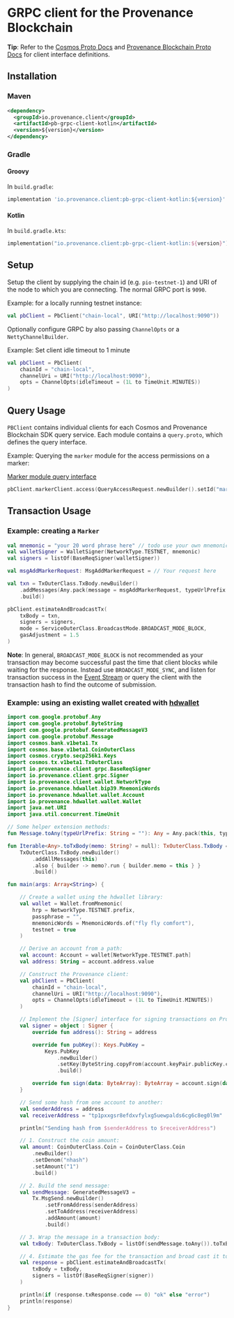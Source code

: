 # GRPC client for the Provenance Blockchain

**Tip**: Refer to the [Cosmos Proto Docs](https://docs.cosmos.network/master/core/proto-docs.html) and
[Provenance Blockchain Proto Docs](https://github.com/provenance-io/provenance/blob/main/docs/proto-docs.md) for
client interface definitions.

## Installation

### Maven

```xml
<dependency>
  <groupId>io.provenance.client</groupId>
  <artifactId>pb-grpc-client-kotlin</artifactId>
  <version>${version}</version>
</dependency>
```

### Gradle

#### Groovy

In `build.gradle`:

```groovy
implementation 'io.provenance.client:pb-grpc-client-kotlin:${version}'
```

#### Kotlin

In `build.gradle.kts`:

```kotlin
implementation("io.provenance.client:pb-grpc-client-kotlin:${version}")
```

## Setup

Setup the client by supplying the chain id (e.g. `pio-testnet-1`) and URI of the node to which you are connecting. The normal GRPC port is `9090`.

Example: for a locally running testnet instance:
```kotlin
val pbClient = PbClient("chain-local", URI("http://localhost:9090"))
```

Optionally configure GRPC by also passing `ChannelOpts` or a `NettyChannelBuilder`.

Example: Set client idle timeout to 1 minute
```kotlin
val pbClient = PbClient(
    chainId = "chain-local",
    channelUri = URI("http://localhost:9090"),
    opts = ChannelOpts(idleTimeout = (1L to TimeUnit.MINUTES))
)
```

## Query Usage

`PBClient` contains individual clients for each Cosmos and Provenance Blockchain SDK query service. Each module contains a `query.proto`, which 
defines the query interface.

Example: Querying the `marker` module for the access permissions on a marker:

[Marker module query interface](https://github.com/provenance-io/provenance/blob/main/proto/provenance/marker/v1/query.proto)

```kotlin
pbClient.markerClient.access(QueryAccessRequest.newBuilder().setId("marker address or denom here").build())
```

## Transaction Usage

### Example: creating a `Marker`

```kotlin
val mnemonic = "your 20 word phrase here" // todo use your own mnemonic
val walletSigner = WalletSigner(NetworkType.TESTNET, mnemonic)
val signers = listOf(BaseReqSigner(walletSigner))

val msgAddMarkerRequest: MsgAddMarkerRequest = // Your request here

val txn = TxOuterClass.TxBody.newBuilder()
    .addMessages(Any.pack(message = msgAddMarkerRequest, typeUrlPrefix = ""))
    .build()

pbClient.estimateAndBroadcastTx(
    txBody = txn,
    signers = signers,
    mode = ServiceOuterClass.BroadcastMode.BROADCAST_MODE_BLOCK,
    gasAdjustment = 1.5
)
```

**Note**: In general, `BROADCAST_MODE_BLOCK` is not recommended as your transaction may become successful past the time that 
client blocks while waiting for the response. Instead use `BROADCAST_MODE_SYNC`, and listen for transaction success
in the [Event Stream](https://github.com/provenance-io/event-stream) or query the client with the transaction hash to find the outcome of submission.

### Example: using an existing wallet created with [hdwallet](https://github.com/provenance-io/hdwallet/)

```kotlin
import com.google.protobuf.Any
import com.google.protobuf.ByteString
import com.google.protobuf.GeneratedMessageV3
import com.google.protobuf.Message
import cosmos.bank.v1beta1.Tx
import cosmos.base.v1beta1.CoinOuterClass
import cosmos.crypto.secp256k1.Keys
import cosmos.tx.v1beta1.TxOuterClass
import io.provenance.client.grpc.BaseReqSigner
import io.provenance.client.grpc.Signer
import io.provenance.client.wallet.NetworkType
import io.provenance.hdwallet.bip39.MnemonicWords
import io.provenance.hdwallet.wallet.Account
import io.provenance.hdwallet.wallet.Wallet
import java.net.URI
import java.util.concurrent.TimeUnit

// Some helper extension methods:
fun Message.toAny(typeUrlPrefix: String = ""): Any = Any.pack(this, typeUrlPrefix)

fun Iterable<Any>.toTxBody(memo: String? = null): TxOuterClass.TxBody =
    TxOuterClass.TxBody.newBuilder()
        .addAllMessages(this)
        .also { builder -> memo?.run { builder.memo = this } }
        .build()

fun main(args: Array<String>) {

    // Create a wallet using the hdwallet library:
    val wallet = Wallet.fromMnemonic(
        hrp = NetworkType.TESTNET.prefix,
        passphrase = "",
        mnemonicWords = MnemonicWords.of("fly fly comfort"),
        testnet = true
    )

    // Derive an account from a path:
    val account: Account = wallet[NetworkType.TESTNET.path]
    val address: String = account.address.value

    // Construct the Provenance client:
    val pbClient = PbClient(
        chainId = "chain-local",
        channelUri = URI("http://localhost:9090"),
        opts = ChannelOpts(idleTimeout = (1L to TimeUnit.MINUTES))
    )

    // Implement the [Signer] interface for signing transactions on Provenance:
    val signer = object : Signer {
        override fun address(): String = address

        override fun pubKey(): Keys.PubKey =
            Keys.PubKey
                .newBuilder()
                .setKey(ByteString.copyFrom(account.keyPair.publicKey.compressed()))
                .build()

        override fun sign(data: ByteArray): ByteArray = account.sign(data)
    }

    // Send some hash from one account to another:
    val senderAddress = address
    val receiverAddress = "tp1pxxgsr8efdxvfylxg5uewpalds6cg6c8eg0l9m"

    println("Sending hash from $senderAddress to $receiverAddress")

    // 1. Construct the coin amount:
    val amount: CoinOuterClass.Coin = CoinOuterClass.Coin
        .newBuilder()
        .setDenom("nhash")
        .setAmount("1")
        .build()

    // 2. Build the send message:
    val sendMessage: GeneratedMessageV3 =
        Tx.MsgSend.newBuilder()
            .setFromAddress(senderAddress)
            .setToAddress(receiverAddress)
            .addAmount(amount)
            .build()

    // 3. Wrap the message in a transaction body:
    val txBody: TxOuterClass.TxBody = listOf(sendMessage.toAny()).toTxBody()

    // 4. Estimate the gas fee for the transaction and broad cast it to the blockchain:
    val response = pbClient.estimateAndBroadcastTx(
        txBody = txBody,
        signers = listOf(BaseReqSigner(signer))
    )

    println(if (response.txResponse.code == 0) "ok" else "error")
    println(response)
}
```
